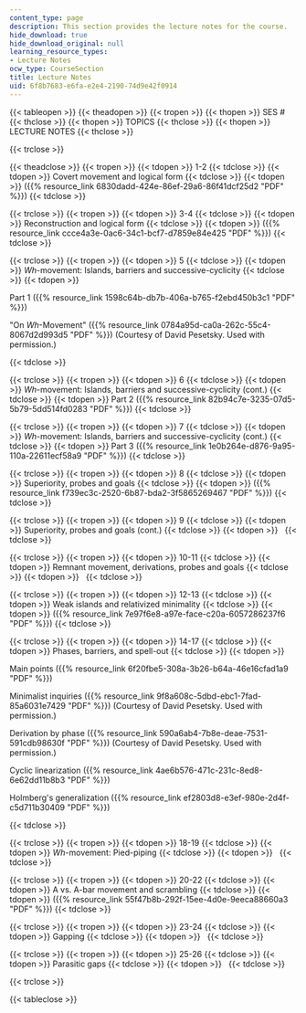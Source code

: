 ```yaml
---
content_type: page
description: This section provides the lecture notes for the course.
hide_download: true
hide_download_original: null
learning_resource_types:
- Lecture Notes
ocw_type: CourseSection
title: Lecture Notes
uid: 6f8b7683-e6fa-e2e4-2190-74d9e42f0914
---
```


{{< tableopen >}}
{{< theadopen >}}
{{< tropen >}}
{{< thopen >}}
SES #
{{< thclose >}}
{{< thopen >}}
TOPICS
{{< thclose >}}
{{< thopen >}}
LECTURE NOTES
{{< thclose >}}

{{< trclose >}}

{{< theadclose >}}
{{< tropen >}}
{{< tdopen >}}
1-2
{{< tdclose >}}
{{< tdopen >}}
Covert movement and logical form
{{< tdclose >}}
{{< tdopen >}}
({{% resource_link 6830dadd-424e-86ef-29a6-86f41dcf25d2 "PDF" %}})
{{< tdclose >}}

{{< trclose >}}
{{< tropen >}}
{{< tdopen >}}
3-4
{{< tdclose >}}
{{< tdopen >}}
Reconstruction and logical form
{{< tdclose >}}
{{< tdopen >}}
({{% resource_link ccce4a3e-0ac6-34c1-bcf7-d7859e84e425 "PDF" %}})
{{< tdclose >}}

{{< trclose >}}
{{< tropen >}}
{{< tdopen >}}
5
{{< tdclose >}}
{{< tdopen >}}
_Wh_\-movement: Islands, barriers and successive-cyclicity
{{< tdclose >}}
{{< tdopen >}}


Part 1 ({{% resource_link 1598c64b-db7b-406a-b765-f2ebd450b3c1 "PDF" %}})

"On _Wh_\-Movement" ({{% resource_link 0784a95d-ca0a-262c-55c4-8067d2d993d5 "PDF" %}}) (Courtesy of David Pesetsky. Used with permission.)


{{< tdclose >}}

{{< trclose >}}
{{< tropen >}}
{{< tdopen >}}
6
{{< tdclose >}}
{{< tdopen >}}
_Wh_\-movement: Islands, barriers and successive-cyclicity (cont.)
{{< tdclose >}}
{{< tdopen >}}
Part 2 ({{% resource_link 82b94c7e-3235-07d5-5b79-5dd514fd0283 "PDF" %}})
{{< tdclose >}}

{{< trclose >}}
{{< tropen >}}
{{< tdopen >}}
7
{{< tdclose >}}
{{< tdopen >}}
_Wh_\-movement: Islands, barriers and successive-cyclicity (cont.)
{{< tdclose >}}
{{< tdopen >}}
Part 3 ({{% resource_link 1e0b264e-d876-9a95-110a-22611ecf58a9 "PDF" %}})
{{< tdclose >}}

{{< trclose >}}
{{< tropen >}}
{{< tdopen >}}
8
{{< tdclose >}}
{{< tdopen >}}
Superiority, probes and goals
{{< tdclose >}}
{{< tdopen >}}
({{% resource_link f739ec3c-2520-6b87-bda2-3f5865269467 "PDF" %}})
{{< tdclose >}}

{{< trclose >}}
{{< tropen >}}
{{< tdopen >}}
9
{{< tdclose >}}
{{< tdopen >}}
Superiority, probes and goals (cont.)
{{< tdclose >}}
{{< tdopen >}}
 
{{< tdclose >}}

{{< trclose >}}
{{< tropen >}}
{{< tdopen >}}
10-11
{{< tdclose >}}
{{< tdopen >}}
Remnant movement, derivations, probes and goals
{{< tdclose >}}
{{< tdopen >}}
 
{{< tdclose >}}

{{< trclose >}}
{{< tropen >}}
{{< tdopen >}}
12-13
{{< tdclose >}}
{{< tdopen >}}
Weak islands and relativized minimality
{{< tdclose >}}
{{< tdopen >}}
({{% resource_link 7e97f6e8-a97e-face-c20a-6057286237f6 "PDF" %}})
{{< tdclose >}}

{{< trclose >}}
{{< tropen >}}
{{< tdopen >}}
14-17
{{< tdclose >}}
{{< tdopen >}}
Phases, barriers, and spell-out
{{< tdclose >}}
{{< tdopen >}}


Main points ({{% resource_link 6f20fbe5-308a-3b26-b64a-46e16cfad1a9 "PDF" %}})

Minimalist inquiries ({{% resource_link 9f8a608c-5dbd-ebc1-7fad-85a6031e7429 "PDF" %}}) (Courtesy of David Pesetsky. Used with permission.)

Derivation by phase ({{% resource_link 590a6ab4-7b8e-deae-7531-591cdb98630f "PDF" %}}) (Courtesy of David Pesetsky. Used with permission.)

Cyclic linearization ({{% resource_link 4ae6b576-471c-231c-8ed8-6e62dd11b8b3 "PDF" %}})

Holmberg's generalization ({{% resource_link ef2803d8-e3ef-980e-2d4f-c5d711b30409 "PDF" %}})


{{< tdclose >}}

{{< trclose >}}
{{< tropen >}}
{{< tdopen >}}
18-19
{{< tdclose >}}
{{< tdopen >}}
_Wh_\-movement: Pied-piping
{{< tdclose >}}
{{< tdopen >}}
 
{{< tdclose >}}

{{< trclose >}}
{{< tropen >}}
{{< tdopen >}}
20-22
{{< tdclose >}}
{{< tdopen >}}
A vs. A-bar movement and scrambling
{{< tdclose >}}
{{< tdopen >}}
({{% resource_link 55f47b8b-292f-15ee-4d0e-9eeca88660a3 "PDF" %}})
{{< tdclose >}}

{{< trclose >}}
{{< tropen >}}
{{< tdopen >}}
23-24
{{< tdclose >}}
{{< tdopen >}}
Gapping
{{< tdclose >}}
{{< tdopen >}}
 
{{< tdclose >}}

{{< trclose >}}
{{< tropen >}}
{{< tdopen >}}
25-26
{{< tdclose >}}
{{< tdopen >}}
Parasitic gaps
{{< tdclose >}}
{{< tdopen >}}
 
{{< tdclose >}}

{{< trclose >}}

{{< tableclose >}}